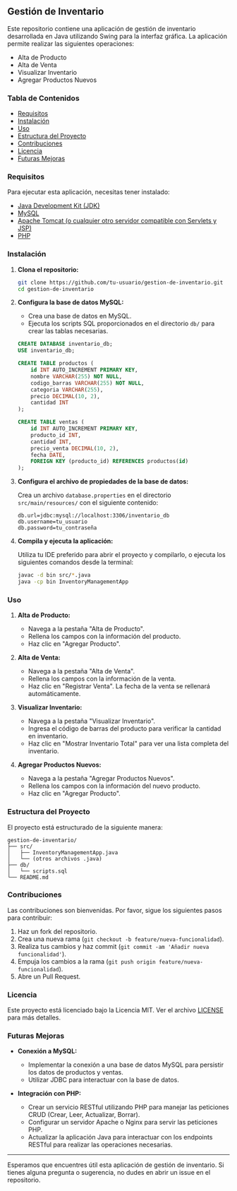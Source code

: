 ## Gestión de Inventario

Este repositorio contiene una aplicación de gestión de inventario desarrollada en Java utilizando Swing para la interfaz gráfica. La aplicación permite realizar las siguientes operaciones:

- Alta de Producto
- Alta de Venta
- Visualizar Inventario
- Agregar Productos Nuevos

### Tabla de Contenidos

- [Requisitos](#requisitos)
- [Instalación](#instalación)
- [Uso](#uso)
- [Estructura del Proyecto](#estructura-del-proyecto)
- [Contribuciones](#contribuciones)
- [Licencia](#licencia)
- [Futuras Mejoras](#futuras-mejoras)

### Requisitos

Para ejecutar esta aplicación, necesitas tener instalado:

- [Java Development Kit (JDK)](https://www.oracle.com/java/technologies/javase-jdk11-downloads.html)
- [MySQL](https://www.mysql.com/downloads/)
- [Apache Tomcat (o cualquier otro servidor compatible con Servlets y JSP)](https://tomcat.apache.org/download-90.cgi)
- [PHP](https://www.php.net/downloads.php)

### Instalación

1. **Clona el repositorio:**

    ```bash
    git clone https://github.com/tu-usuario/gestion-de-inventario.git
    cd gestion-de-inventario
    ```

2. **Configura la base de datos MySQL:**

    - Crea una base de datos en MySQL.
    - Ejecuta los scripts SQL proporcionados en el directorio `db/` para crear las tablas necesarias.

    ```sql
    CREATE DATABASE inventario_db;
    USE inventario_db;

    CREATE TABLE productos (
        id INT AUTO_INCREMENT PRIMARY KEY,
        nombre VARCHAR(255) NOT NULL,
        codigo_barras VARCHAR(255) NOT NULL,
        categoria VARCHAR(255),
        precio DECIMAL(10, 2),
        cantidad INT
    );

    CREATE TABLE ventas (
        id INT AUTO_INCREMENT PRIMARY KEY,
        producto_id INT,
        cantidad INT,
        precio_venta DECIMAL(10, 2),
        fecha DATE,
        FOREIGN KEY (producto_id) REFERENCES productos(id)
    );
    ```

3. **Configura el archivo de propiedades de la base de datos:**

    Crea un archivo `database.properties` en el directorio `src/main/resources/` con el siguiente contenido:

    ```properties
    db.url=jdbc:mysql://localhost:3306/inventario_db
    db.username=tu_usuario
    db.password=tu_contraseña
    ```

4. **Compila y ejecuta la aplicación:**

    Utiliza tu IDE preferido para abrir el proyecto y compilarlo, o ejecuta los siguientes comandos desde la terminal:

    ```bash
    javac -d bin src/*.java
    java -cp bin InventoryManagementApp
    ```

### Uso

1. **Alta de Producto:**

    - Navega a la pestaña "Alta de Producto".
    - Rellena los campos con la información del producto.
    - Haz clic en "Agregar Producto".

2. **Alta de Venta:**

    - Navega a la pestaña "Alta de Venta".
    - Rellena los campos con la información de la venta.
    - Haz clic en "Registrar Venta". La fecha de la venta se rellenará automáticamente.

3. **Visualizar Inventario:**

    - Navega a la pestaña "Visualizar Inventario".
    - Ingresa el código de barras del producto para verificar la cantidad en inventario.
    - Haz clic en "Mostrar Inventario Total" para ver una lista completa del inventario.

4. **Agregar Productos Nuevos:**

    - Navega a la pestaña "Agregar Productos Nuevos".
    - Rellena los campos con la información del nuevo producto.
    - Haz clic en "Agregar Producto".

### Estructura del Proyecto

El proyecto está estructurado de la siguiente manera:

```
gestion-de-inventario/
├── src/
│   ├── InventoryManagementApp.java
│   └── (otros archivos .java)
├── db/
│   └── scripts.sql
└── README.md
```

### Contribuciones

Las contribuciones son bienvenidas. Por favor, sigue los siguientes pasos para contribuir:

1. Haz un fork del repositorio.
2. Crea una nueva rama (`git checkout -b feature/nueva-funcionalidad`).
3. Realiza tus cambios y haz commit (`git commit -am 'Añadir nueva funcionalidad'`).
4. Empuja los cambios a la rama (`git push origin feature/nueva-funcionalidad`).
5. Abre un Pull Request.

### Licencia

Este proyecto está licenciado bajo la Licencia MIT. Ver el archivo [LICENSE](LICENSE) para más detalles.

### Futuras Mejoras

- **Conexión a MySQL:**
    - Implementar la conexión a una base de datos MySQL para persistir los datos de productos y ventas.
    - Utilizar JDBC para interactuar con la base de datos.

- **Integración con PHP:**
    - Crear un servicio RESTful utilizando PHP para manejar las peticiones CRUD (Crear, Leer, Actualizar, Borrar).
    - Configurar un servidor Apache o Nginx para servir las peticiones PHP.
    - Actualizar la aplicación Java para interactuar con los endpoints RESTful para realizar las operaciones necesarias.

---

Esperamos que encuentres útil esta aplicación de gestión de inventario. Si tienes alguna pregunta o sugerencia, no dudes en abrir un issue en el repositorio.
